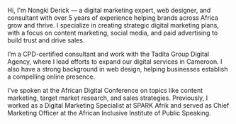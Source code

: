 Hi, I'm Nongki Derick — a digital marketing expert, web designer, and consultant with over 5 years of experience helping brands across Africa grow and thrive. I specialize in creating strategic digital marketing plans, with a focus on content marketing, social media, and paid advertising to build trust and drive sales.

I’m a CPD-certified consultant and work with the Tadita Group Digital Agency, where I lead efforts to expand our digital services in Cameroon. I also have a strong background in web design, helping businesses establish a compelling online presence.

I've spoken at the African Digital Conference on topics like content marketing, target market research, and sales strategies. Previously, I worked as a Digital Marketing Specialist at SPARK Afrik and served as Chief Marketing Officer at the African Inclusive Institute of Public Speaking.
<!---
NONGKI DERICK is a ✨ special ✨ repository because its `README.md` (this file) appears on your GitHub profile.
You can click the Preview link to take a look at your changes.
--->

